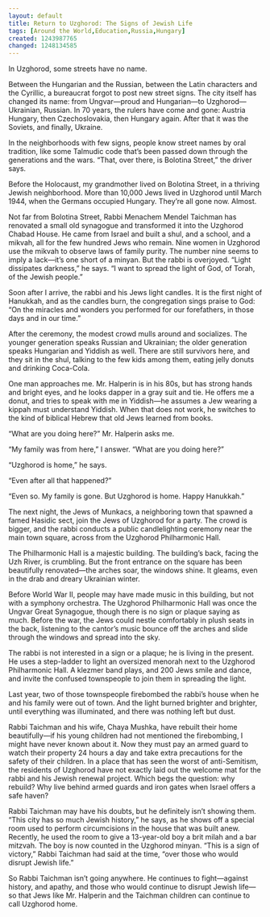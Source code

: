 ```yaml
---
layout: default
title: Return to Uzghorod: The Signs of Jewish Life
tags: [Around the World,Education,Russia,Hungary]
created: 1243987765
changed: 1248134585
---
```

<p>In Uzghorod, some streets have no name.</p>
<p>Between the Hungarian and the Russian, between the Latin characters and the Cyrillic, a bureaucrat forgot to post new street signs. The city itself has changed its name: from Ungvar&mdash;proud and Hungarian&mdash;to Uzghorod&mdash; Ukrainian, Russian. In 70 years, the rulers have come and gone: Austria Hungary, then Czechoslovakia, then Hungary again. After that it was the Soviets, and finally, Ukraine.</p>
<p>In the neighborhoods with few signs, people know street names by oral tradition, like some Talmudic code that&rsquo;s been passed down through the generations and the wars. &ldquo;That, over there, is Bolotina Street,&rdquo; the driver says.</p>
<p>Before the Holocaust, my grandmother lived on Bolotina Street, in a thriving Jewish neighborhood. More than 10,000 Jews lived in Uzghorod until March 1944, when the Germans occupied Hungary. They&rsquo;re all gone now. Almost.</p>
<p>Not far from Bolotina Street, Rabbi Menachem Mendel Taichman has renovated a small old synagogue and transformed it into the Uzghorod Chabad House. He came from Israel and built a shul, and a school, and a mikvah, all for the few hundred Jews who remain. Nine women in Uzghorod use the mikvah to observe laws of family purity. The number nine seems to imply a lack&mdash;it&rsquo;s one short of a minyan. But the rabbi is overjoyed. &ldquo;Light dissipates darkness,&rdquo; he says. &ldquo;I want to spread the light of God, of Torah, of the Jewish people.&rdquo;</p>
<p>Soon after I arrive, the rabbi and his Jews light candles. It is the first night of Hanukkah, and as the candles burn, the congregation sings praise to God: &ldquo;On the miracles and wonders you performed for our forefathers, in those days and in our time.&rdquo;</p>
<p>After the ceremony, the modest crowd mulls around and socializes. The younger generation speaks Russian and Ukrainian; the older generation speaks Hungarian and Yiddish as well. There are still survivors here, and they sit in the shul, talking to the few kids among them, eating jelly donuts and drinking Coca-Cola.</p>
<p>One man approaches me. Mr. Halperin is in his 80s, but has strong hands and bright eyes, and he looks dapper in a gray suit and tie. He offers me a donut, and tries to speak with me in Yiddish&mdash;he assumes a Jew wearing a kippah must understand Yiddish. When that does not work, he switches to the kind of biblical Hebrew that old Jews learned from books.</p>
<p>&ldquo;What are you doing here?&rdquo; Mr. Halperin asks me.</p>
<p>&ldquo;My family was from here,&rdquo; I answer. &ldquo;What are you doing here?&rdquo;</p>
<p>&ldquo;Uzghorod is home,&rdquo; he says.</p>
<p>&ldquo;Even after all that happened?&rdquo;</p>
<p>&ldquo;Even so. My family is gone. But Uzghorod is home. Happy Hanukkah.&rdquo;</p>
<p>The next night, the Jews of Munkacs, a neighboring town that spawned a famed Hasidic sect, join the Jews of Uzghorod for a party. The crowd is bigger, and the rabbi conducts a public candlelighting ceremony near the main town square, across from the Uzghorod Philharmonic Hall.</p>
<p>The Philharmonic Hall is a majestic building. The building&rsquo;s back, facing the Uzh River, is crumbling. But the front entrance on the square has been beautifully renovated&mdash;the arches soar, the windows shine. It gleams, even in the drab and dreary Ukrainian winter.</p>
<p>Before World War II, people may have made music in this building, but not with a symphony orchestra. The Uzghorod Philharmonic Hall was once the Ungvar Great Synagogue, though there is no sign or plaque saying as much. Before the war, the Jews could nestle comfortably in plush seats in the back, listening to the cantor&rsquo;s music bounce off the arches and slide through the windows and spread into the sky.</p>
<p>The rabbi is not interested in a sign or a plaque; he is living in the present. He uses a step-ladder to light an oversized menorah next to the Uzghorod Philharmonic Hall. A klezmer band plays, and 200 Jews smile and dance, and invite the confused townspeople to join them in spreading the light.</p>
<p>Last year, two of those townspeople firebombed the rabbi&rsquo;s house when he and his family were out of town. And the light burned brighter and brighter, until everything was illuminated, and there was nothing left but dust.</p>
<p>Rabbi Taichman and his wife, Chaya Mushka, have rebuilt their home beautifully&mdash;if his young children had not mentioned the firebombing, I might have never known about it. Now they must pay an armed guard to watch their property 24 hours a day and take extra precautions for the safety of their children. In a place that has seen the worst of anti-Semitism, the residents of Uzghorod have not exactly laid out the welcome mat for the rabbi and his Jewish renewal project. Which begs the question: why rebuild? Why live behind armed guards and iron gates when Israel offers a safe haven?</p>
<p>Rabbi Taichman may have his doubts, but he definitely isn&rsquo;t showing them. &ldquo;This city has so much Jewish history,&rdquo; he says, as he shows off a special room used to perform circumcisions in the house that was built anew. Recently, he used the room to give a 13-year-old boy a brit milah and a bar mitzvah. The boy is now counted in the Uzghorod minyan. &ldquo;This is a sign of victory,&rdquo; Rabbi Taichman had said at the time, &ldquo;over those who would disrupt Jewish life.&rdquo;</p>
<p>So Rabbi Taichman isn&rsquo;t going anywhere. He continues to fight&mdash;against history, and apathy, and those who would continue to disrupt Jewish life&mdash;so that Jews like Mr. Halperin and the Taichman children can continue to call Uzghorod home.</p>